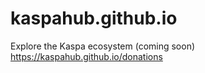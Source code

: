 # kaspahub.github.io
Explore the Kaspa ecosystem (coming soon)
https://kaspahub.github.io/donations
